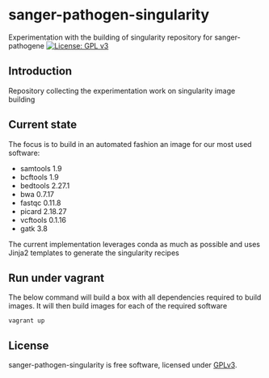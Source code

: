 # sanger-pathogen-singularity
Experimentation with the building of singularity repository for sanger-pathogene
[![License: GPL v3](https://img.shields.io/badge/License-GPL%20v3-brightgreen.svg)](https://github.com/sanger-pathogens/Bio-ENA-DataSubmission/blob/master/GPL-LICENCE)    

## Introduction
Repository collecting the experimentation work on singularity image building

## Current state
The focus is to build in an automated fashion an image for our most used software:
   * samtools 1.9
   * bcftools 1.9
   * bedtools 2.27.1
   * bwa 0.7.17
   * fastqc 0.11.8
   * picard 2.18.27
   * vcftools 0.1.16
   * gatk 3.8

The current implementation leverages conda as much as possible and uses Jinja2 templates to generate the singularity recipes

## Run under vagrant
The below command will build a box with all dependencies required to build images.  It will then build images for each of the required software
```
vagrant up
```

## License
sanger-pathogen-singularity is free software, licensed under [GPLv3](https://github.com/seretol/sanger-pathogen-singularity/blob/master/LICENSE).

